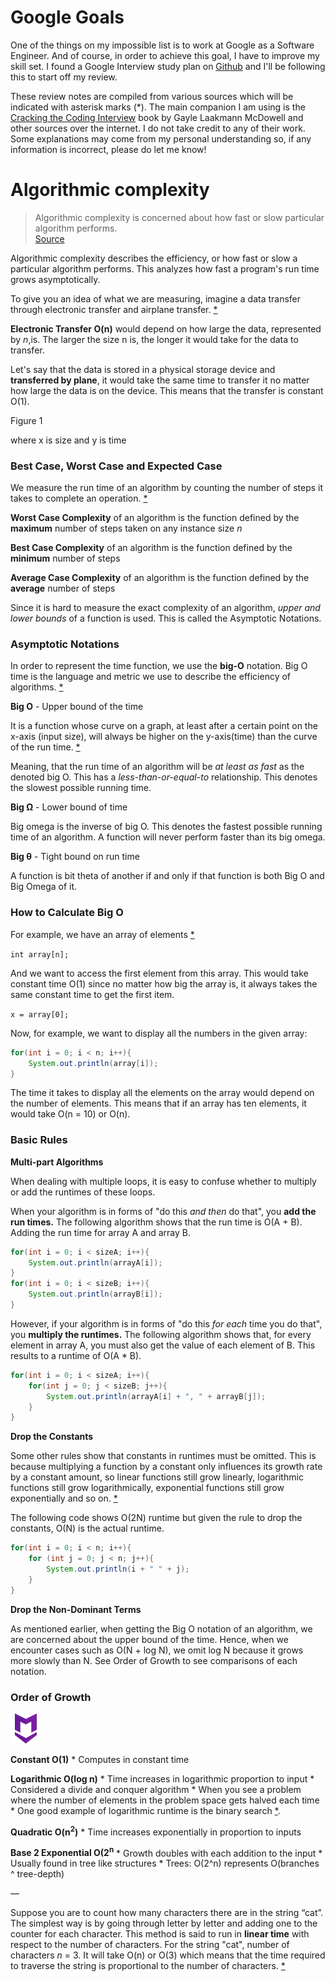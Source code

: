# Google Goals
One of the things on my impossible list is to work at Google as a Software Engineer. And of course, in order to achieve this goal, I have to improve my skill set. I found a Google Interview study plan on [Github](https://github.com/xiewenya/google-interview-university) and I'll be following this to start off my review.

These review notes are compiled from various sources which will be indicated with asterisk marks (*). The main companion I am using is the [Cracking the Coding Interview](http://www.crackingthecodinginterview.com) book by Gayle Laakmann McDowell and other sources over the internet. I do not take credit to any of their work. Some explanations may come from my personal understanding so, if any information is incorrect, please do let me know!

# Algorithmic complexity

> Algorithmic complexity is concerned about how fast or slow particular algorithm performs.  
[Source](https://www.cs.cmu.edu/~adamchik/15-121/lectures/Algorithmic%20Complexity/complexity.html)

Algorithmic complexity describes the efficiency, or how fast or slow a particular algorithm performs. This analyzes how fast a program's run time grows asymptotically.

To give you an idea of what we are measuring, imagine a data transfer through electronic transfer and airplane transfer. [*](https://www.youtube.com/watch?v=v4cd1O4zkGw)

**Electronic Transfer O(n)** would depend on how large the data, represented by _n_,is.  The larger the size n is, the longer it would take for the data to transfer.

Let's say that the data is stored in a physical storage device and **transferred by plane**, it would take the same time to transfer it no matter how large the data is on the device. This means that the transfer is constant O(1).

Figure 1

where x is size and y is time

### Best Case, Worst Case and Expected Case
We measure the run time of an algorithm by counting the number of steps it takes to complete an operation. [*](http://www3.cs.stonybrook.edu/~algorith/video-lectures/2007/lecture2.pdf)

**Worst Case Complexity** of an algorithm is the function defined by the **maximum** number of steps taken on any instance size _n_

**Best Case Complexity** of an algorithm is the function defined by the **minimum** number of steps

**Average Case Complexity** of an algorithm is the function defined by the **average** number of steps

Since it is hard to measure the exact complexity of an algorithm, _upper and lower bounds_ of a function is used. This is called the Asymptotic Notations.

### Asymptotic Notations
In order to represent the time function, we use the **big-O** notation. Big O time is the language and metric we use to describe the efficiency of algorithms. [*](http://www.crackingthecodinginterview.com/)

**Big O** - Upper bound of the time

It is a function whose curve on a graph, at least after a certain point on the x-axis (input size), will always be higher on the y-axis(time) than the curve of the run time. [*](https://medium.com/@.RT/total-n00bs-guide-to-big-o-big-%CF%89-big-%CE%B8-aa259ae8a1c2)

Meaning, that the run time of an algorithm will be _at least as fast_ as the denoted big O. This has a _less-than-or-equal-to_ relationship. This denotes the slowest possible running time.

**Big Ω** - Lower bound of time

Big omega is the inverse of big O. This denotes the fastest possible running time of an algorithm. A function will never perform faster than its big omega.

**Big θ** - Tight bound on run time

A function is bit theta of another if and only if that function is both Big O and Big Omega of it.

### How to Calculate Big O
For example, we have an array of elements [*](https://stackoverflow.com/a/3368)

`int array[n];`

And we want to access the first element from this array. This would take constant time O(1) since no matter how big the array is, it always takes the same constant time to get the first item.

`x = array[0];`

Now, for example, we want to display all the numbers in the given array:

```java
for(int i = 0; i < n; i++){
    System.out.println(array[i]);
}
```

The time it takes to display all the elements on the array would depend on the number of elements. This means that if an array has ten elements, it would take O(n = 10) or O(n).

### Basic Rules
**Multi-part Algorithms**

When dealing with multiple loops, it is easy to confuse whether to multiply or add the runtimes of these loops.

When your algorithm is in forms of "do this _and then_ do that", you **add the run times.** The following algorithm shows that the run time is O(A + B). Adding the run time for array A and array B.

```java
for(int i = 0; i < sizeA; i++){
	System.out.println(arrayA[i]);
}
for(int i = 0; i < sizeB; i++){
	System.out.println(arrayB[i]);
}
```

However, if your algorithm is in forms of "do this _for each_ time you do that", you **multiply the runtimes.** The following algorithm shows that, for every element in array A, you must also get the value of each element of B. This results to a runtime of O(A * B).

```java
for(int i = 0; i < sizeA; i++){
    for(int j = 0; j < sizeB; j++){
		System.out.println(arrayA[i] + ", " + arrayB[j]);
    }
}
```

**Drop the Constants**

Some other rules show that constants in runtimes must be omitted. This is because multiplying a function by a constant only influences its growth rate by a constant amount, so linear functions still grow linearly, logarithmic functions still grow logarithmically, exponential functions still grow exponentially and so on. [*](https://stackoverflow.com/a/22188943)

The following code shows O(2N) runtime but given the rule to drop the constants, O(N) is the actual runtime.

```java
for(int i = 0; i < n; i++){
    for (int j = 0; j < n; j++){
        System.out.println(i + " " + j);
    }
}
```

**Drop the Non-Dominant Terms**

As mentioned earlier, when getting the Big O notation of an algorithm, we are concerned about the upper bound of the time. Hence, when we encounter cases such as O(N + log N), we omit log N because it grows more slowly than N. See Order of Growth to see comparisons of each notation.

### Order of Growth
![alt text](https://github.com/adam-p/markdown-here/raw/master/src/common/images/icon48.png "Logo Title Text 1")

**Constant O(1)**
	* Computes in constant time

**Logarithmic O(log n)**
	* Time increases in logarithmic proportion to input
	* Considered a divide and conquer algorithm
	* When you see a problem where the number of elements in the problem space gets halved each time
	* One good example of logarithmic runtime is the binary search [*](http://www.crackingthecodinginterview.com).

**Quadratic O(n<sup>2</sup>)**
	* Time increases exponentially in proportion to inputs

**Base 2 Exponential O(2<sup>n</sup>**
	* Growth doubles with each addition to the input
	* Usually found in tree like structures
	* Trees: O(2^n) represents O(branches ^ tree-depth)

—

Suppose you are to count how many characters there are in the string “cat”. The simplest way is by going through letter by letter and adding one to the counter for each character. This method is said to run in **linear time** with respect to the number of characters. For the string "cat", number of characters _n_ = 3. It will take O(n) or O(3) which means that the time required to traverse the string is proportional to the number of characters. [*](https://www.youtube.com/watch?v=iOq5kSKqeR4)